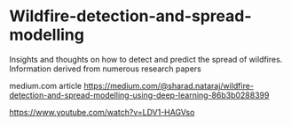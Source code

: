 # Wildfire-detection-and-spread-modelling
Insights and thoughts on how to detect and predict the spread of wildfires. Information derived from numerous research papers

medium.com article https://medium.com/@sharad.nataraj/wildfire-detection-and-spread-modelling-using-deep-learning-86b3b0288399

https://www.youtube.com/watch?v=LDV1-HAGVso
